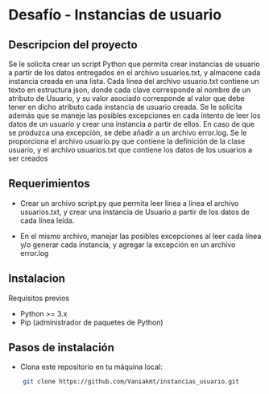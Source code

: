 
# Desafío - Instancias de usuario

## Descripcion del proyecto

Se le solicita crear un script Python que permita crear instancias de usuario a partir de los
datos entregados en el archivo usuarios.txt, y almacene cada instancia creada en una lista.
Cada línea del archivo usuario.txt contiene un texto en estructura json, donde cada clave
corresponde al nombre de un atributo de Usuario, y su valor asociado corresponde al valor
que debe tener en dicho atributo cada instancia de usuario creada.
Se le solicita además que se maneje las posibles excepciones en cada intento de leer los
datos de un usuario y crear una instancia a partir de ellos. En caso de que se produzca una
excepción, se debe añadir a un archivo error.log.
Se le proporciona el archivo usuario.py que contiene la definición de la clase usuario, y el
archivo usuarios.txt que contiene los datos de los usuarios a ser creados

## Requerimientos
- Crear un archivo script.py que permita leer línea a línea el archivo usuarios.txt, y crear una instancia de Usuario a partir de los datos de cada línea leída.

- En el mismo archivo, manejar las posibles excepciones al leer cada línea y/o generar cada instancia, y agregar la excepción en un archivo error.log


## Instalacion

Requisitos previos
- Python >= 3.x
- Pip (administrador de paquetes de Python)
## Pasos de instalación
- Clona este repositorio en tu máquina local:
```bash
    git clone https://github.com/Vaniakmt/instancias_usuario.git

```
